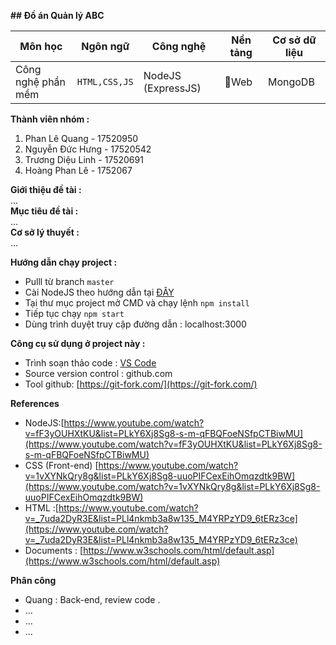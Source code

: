 
  
**## Đồ án Quản lý ABC**  
  
  
| Môn học |Ngôn ngữ  |Công nghệ | Nền tảng | Cơ sở dữ liệu  
|--|--|--|--|--|
|  Công nghệ phần mềm| `HTML,CSS,JS` | NodeJS (ExpressJS) | Web |MongoDB   
  
**Thành viên nhóm :**   
  
1. Phan Lê Quang - 17520950    
2. Nguyễn Đức Hưng - 17520542    
3. Trương Diệu Linh - 17520691    
4. Hoàng Phan Lê -  1752067    
  
**Giới thiệu đề tài :**  
...  
**Mục tiêu đề tài :**  
...  
**Cơ sở lý thuyết  :**  
...

**Hướng dẫn chạy project :**  
- Pulll từ branch `master`
- Cài NodeJS theo hướng dẫn tại [ĐÂY](https://o7planning.org/vi/11921/huong-dan-cai-dat-nodejs-tren-windows) 
- Tại thư mục project mở CMD và chạy lệnh `npm install` 
- Tiếp tục chạy `npm start`
- Dùng trình duyệt truy cập đường dẫn : localhost:3000

**Công cụ sử dụng ở project này :**
- Trình soạn thảo code : [VS Code](https://code.visualstudio.com/)  
- Source version control : github.com
- Tool github: [https://git-fork.com/](https://git-fork.com/)

**References**
- NodeJS:[https://www.youtube.com/watch?v=fF3yOUHXtKU&list=PLkY6Xj8Sg8-s-m-qFBQFoeNSfpCTBiwMU](https://www.youtube.com/watch?v=fF3yOUHXtKU&list=PLkY6Xj8Sg8-s-m-qFBQFoeNSfpCTBiwMU)
- CSS (Front-end) [https://www.youtube.com/watch?v=1vXYNkQry8g&list=PLkY6Xj8Sg8-uuoPIFCexEihOmqzdtk9BW](https://www.youtube.com/watch?v=1vXYNkQry8g&list=PLkY6Xj8Sg8-uuoPIFCexEihOmqzdtk9BW)
-  HTML :[https://www.youtube.com/watch?v=_7uda2DyR3E&list=PLl4nkmb3a8w135_M4YRPzYD9_6tERz3ce](https://www.youtube.com/watch?v=_7uda2DyR3E&list=PLl4nkmb3a8w135_M4YRPzYD9_6tERz3ce)
- Documents : [https://www.w3schools.com/html/default.asp](https://www.w3schools.com/html/default.asp)

**Phân công**
- Quang : Back-end, review code .
- ...
- ...
- ...
